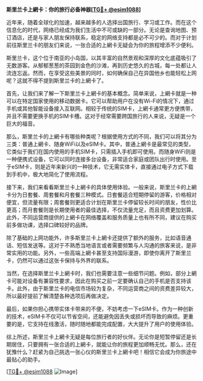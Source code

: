 **斯里兰卡上網卡：你的旅行必备神器[[TG💪+ @esim1088](https://t.me/s/esim1088)]**

近年来，随着全球化的加速，越来越多的人选择出国旅行、学习或工作。而在这个信息化的时代，网络已经成为我们生活中不可或缺的一部分。无论是查询地图、预订酒店，还是与家人朋友保持联系，稳定的网络支持都是必不可少的。而对于计划前往斯里兰卡的朋友们来说，一张合适的上網卡无疑会为你的旅程增添不少便利。

斯里兰卡，这个位于南亚的小岛国，以其丰富的自然景观和深厚的文化底蕴吸引了无数游客。从郁郁葱葱的茶园到金色的沙滩，再到历史悠久的古城，每一处都让人流连忘返。然而，在享受这些美景的同时，如何确保自己在异国他乡也能轻松上网呢？这就不得不提到斯里兰卡的上網卡了。

首先，让我们来了解一下斯里兰卡上網卡的基本概念。简单来说，上網卡就是一种可以在特定国家使用的移动数据卡。它可以帮助用户在没有Wi-Fi的情况下，通过手机或其他智能设备接入互联网。相较于传统的SIM卡，上網卡通常更方便携带，并且不需要更换手机的SIM卡槽。这对于经常需要跨国旅行的人来说，无疑是一个巨大的福音。

那么，斯里兰卡的上網卡有哪些种类呢？根据使用方式的不同，我们可以将其分为三类：普通上網卡、随身WiFi以及eSIM卡。其中，普通上網卡是最常见的类型，它类似于我们在国内使用的手机SIM卡，只需插入手机即可使用。而随身WiFi则是一种便携式设备，它可以同时连接多台设备，非常适合家庭或团队出行时使用。至于eSIM卡，则是近年来新兴的一种技术，它无需实体卡，直接通过电子方式下载到手机中，极大地简化了使用流程。

接下来，我们来看看斯里兰卡上網卡的具体使用体验。一般来说，斯里兰卡的上網卡分为日套餐、周套餐和月套餐三种模式。日套餐适合短期停留的游客，价格相对便宜，但流量有限；周套餐则更适合计划在斯里兰卡停留较长时间的朋友，性价比更高；而月套餐则是长期使用者的最佳选择，不仅流量充足，而且资费更加划算。此外，不同运营商提供的上網卡在网络覆盖和服务质量上也有所不同，建议在购买前多做功课，选择口碑较好的品牌。

除了基础的上网功能外，许多斯里兰卡上網卡还提供了额外的服务，比如语音通话、短信发送等。这对于不熟悉当地语言或者需要频繁与人沟通的旅客来说，是非常实用的功能。另外，一些高端上網卡甚至支持国际漫游，即使你离开了斯里兰卡，仍然可以通过这张卡保持与外界的联系。

当然，在选择斯里兰卡上網卡时，我们也需要注意一些细节问题。例如，部分上網卡可能对设备有兼容性要求，因此在购买之前一定要确认自己的手机是否支持该卡。此外，由于斯里兰卡的电信市场较为复杂，不同运营商之间的资费差异较大，所以最好提前了解清楚各种选项后再做决定。

最后，如果你担心携带实体卡带来的不便，不妨考虑一下eSIM卡。作为一种创新的技术，eSIM卡不仅可以节省空间，还能避免因丢失或损坏而导致的麻烦。更重要的是，它支持在线激活，随时随地都能完成配置，大大提升了用户的使用体验。

综上所述，斯里兰卡上網卡无疑是每位旅行者的好伙伴。无论你是短暂停留还是长期居住，只要拥有一张合适的上網卡，就能让你的旅程更加顺畅无忧。那么，还在犹豫什么？赶紧为自己挑选一张心仪的斯里兰卡上網卡吧！相信它会成为你旅途中最贴心的助手。

[[TG💪+ @esim1088](https://t.me/s/esim1088) ![Image](https://i.postimg.cc/4NQfJmqS/Snipaste-2025-05-13-00-14-12.png)]